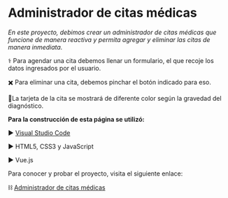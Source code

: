 # Administrador de citas médicas

*En este proyecto, debimos crear un administrador de citas médicas que funcione de manera reactiva y permita agregar y eliminar las citas de manera inmediata.*

  ⚕️ Para agendar una cita debemos llenar un formulario, el que recoje los datos ingresados por el usuario.

  ✖️ Para eliminar una cita, debemos pinchar el botón indicado para eso.

  🚦La tarjeta de la cita se mostrará de diferente color según la gravedad del diagnóstico.


**Para la construcción de esta página se utilizó:**

  ▶️ <a href="https://code.visualstudio.com/">Visual Studio Code</a>
  
  ▶️ HTML5, CSS3 y JavaScript

  ▶️ Vue.js

Para conocer y probar el proyecto, visita el siguiente enlace:

  :chains: <a href="https://manejo-eventos.vercel.app/">Administrador de citas médicas</a>
